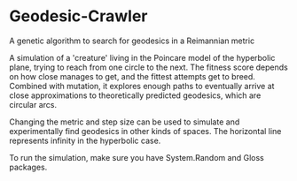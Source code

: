 # Geodesic-Crawler
A genetic algorithm to search for geodesics in a Reimannian metric

A simulation of a 'creature' living in the Poincare model of the hyperbolic plane, trying to reach from one circle to the next. The fitness score depends on how close manages to get, and the fittest attempts get to breed. Combined with mutation, it explores enough paths to eventually arrive at close approximations to theoretically predicted geodesics, which are circular arcs.

Changing the metric and step size can be used to simulate and experimentally find geodesics in other kinds of spaces. The horizontal line represents infinity in the hyperbolic case. 

To run the simulation, make sure you have System.Random and Gloss packages. 


